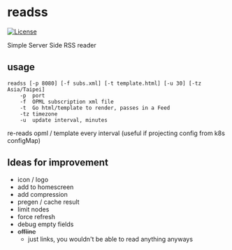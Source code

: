 # readss

[![License](https://img.shields.io/github/license/seankhliao/readss.svg?style=for-the-badge)](githib.com/seankhliao/readss)

Simple Server Side RSS reader

## usage

```
readss [-p 8080] [-f subs.xml] [-t template.html] [-u 30] [-tz Asia/Taipei]
    -p  port
    -f  OPML subscription xml file
    -t  Go html/template to render, passes in a Feed
    -tz timezone
    -u  update interval, minutes
```

re-reads opml / template every interval (useful if projecting config from k8s configMap)

## Ideas for improvement

- icon / logo
- add to homescreen
- add compression
- pregen / cache result
- limit nodes
- force refresh
- debug empty fields
- ~~offline~~
  - just links, you wouldn't be able to read anything anyways
